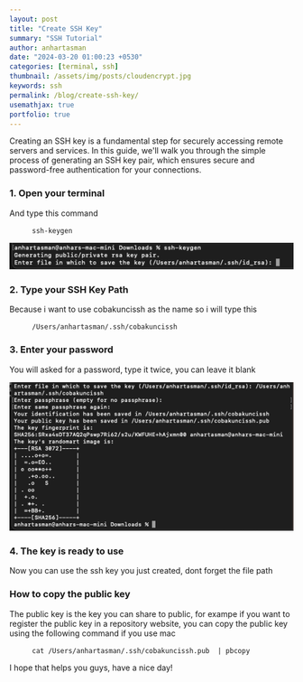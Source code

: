 ```yaml
---
layout: post
title: "Create SSH Key"
summary: "SSH Tutorial"
author: anhartasman
date: "2024-03-20 01:00:23 +0530"
categories: [terminal, ssh]
thumbnail: /assets/img/posts/cloudencrypt.jpg
keywords: ssh
permalink: /blog/create-ssh-key/
usemathjax: true
portfolio: true
---
```


Creating an SSH key is a fundamental step for securely accessing remote servers and services. In this guide, we'll walk you through the simple process of generating an SSH key pair, which ensures secure and password-free authentication for your connections.

<h3>1. Open your terminal</h3>

And type this command

<figure class="highlight"><pre>
<code>ssh-keygen</code>
</pre></figure>

![SSH Keygen Step 1](/assets/img/posts/ssh_keygen_1.png "SSH Keygen Step 1")

<h3>2. Type your SSH Key Path</h3>

Because i want to use cobakuncissh as the name so i will type this

<figure class="highlight"><pre>
<code>/Users/anhartasman/.ssh/cobakuncissh</code>
</pre></figure>

<h3>3. Enter your password</h3>

You will asked for a password, type it twice, you can leave it blank

![SSH Keygen Step 2](/assets/img/posts/ssh_keygen_2.png "SSH Keygen Step 2")

<h3>4. The key is ready to use</h3>

Now you can use the ssh key you just created, dont forget the file path

<h3>How to copy the public key</h3>

The public key is the key you can share to public, for exampe if you want to register the public key in a repository website, you can copy the public key using the following command if you use mac

<figure class="highlight"><pre>
<code>cat /Users/anhartasman/.ssh/cobakuncissh.pub  | pbcopy</code>
</pre></figure>

I hope that helps you guys, have a nice day!
